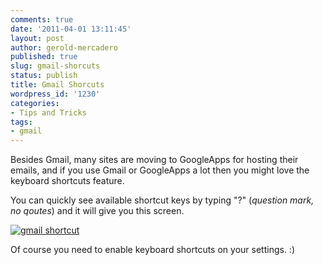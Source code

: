 ```yaml
---
comments: true
date: '2011-04-01 13:11:45'
layout: post
author: gerold-mercadero
published: true
slug: gmail-shorcuts
status: publish
title: Gmail Shorcuts
wordpress_id: '1230'
categories:
- Tips and Tricks
tags:
- gmail
---
```


Besides Gmail, many sites are moving to GoogleApps for hosting their emails, and if you use Gmail or GoogleApps a lot then you might love the keyboard shortcuts feature.

You can quickly see available shortcut keys by typing "?" (_question mark, no qoutes_) and it will give you this screen.

[![gmail shortcut](http://linuxsysadminblog.com/images/2011/04/gmail_shortcut-300x175.png)](http://linuxsysadminblog.com/images/2011/04/gmail_shortcut.png)

Of course you need to enable keyboard shortcuts on your settings.  :)







